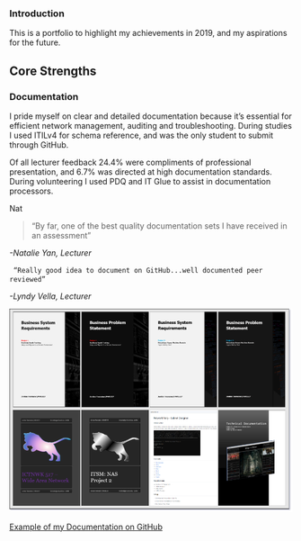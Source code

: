 
### Introduction

This is a portfolio to highlight my achievements in 2019, and my aspirations for the future. 

## Core Strengths

### Documentation
I pride myself on clear and detailed documentation because it’s essential for efficient network management, auditing and troubleshooting. During studies I used ITILv4 for schema reference, and was the only student to submit through GitHub.

Of all lecturer feedback 24.4% were compliments of professional presentation, and 6.7% was directed at high documentation standards. During volunteering I used PDQ and IT Glue to assist in documentation processors. 

Nat
>“By far, one of the best quality documentation sets I have received in an assessment”


 
 *-Natalie Yan, Lecturer*

```
 “Really good idea to document on GitHub...well documented peer reviewed”
```
 *-Lyndy Vella, Lecturer*


![Business Documentation](https://raw.githubusercontent.com/fairysoft/fairysoft.github.io/master/img-docs.png)

[Example of my Documentation on GitHub](https://github.com/fairysoft/Network-Fairy-Subnet-Designer)



